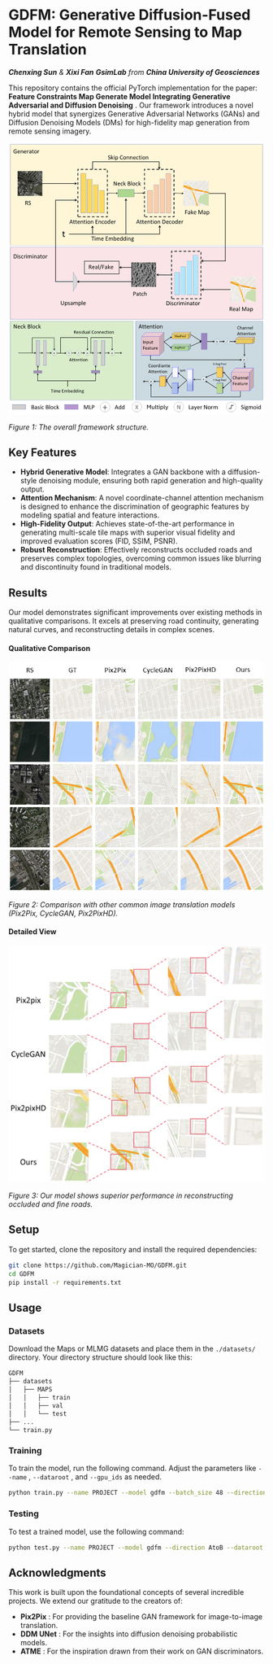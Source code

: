# GDFM: Generative Diffusion-Fused Model for Remote Sensing to Map Translation

***Chenxing Sun** & **Xixi Fan***
***GsimLab** from **China University of Geosciences***

This repository contains the official PyTorch implementation for the paper:  **Feature Constraints Map Generate Model Integrating Generative Adversarial and Diffusion Denoising** . Our framework introduces a novel hybrid model that synergizes Generative Adversarial Networks (GANs) and Diffusion Denoising Models (DMs) for high-fidelity map generation from remote sensing imagery.

![Figure 1](figures\fig1.png)

*Figure 1: The overall framework structure.*

## Key Features

* **Hybrid Generative Model**: Integrates a GAN backbone with a diffusion-style denoising module, ensuring both rapid generation and high-quality output.
* **Attention Mechanism**: A novel coordinate-channel attention mechanism is designed to enhance the discrimination of geographic features by modeling spatial and feature interactions.
* **High-Fidelity Output**: Achieves state-of-the-art performance in generating multi-scale tile maps with superior visual fidelity and improved evaluation scores (FID, SSIM, PSNR).
* **Robust Reconstruction**: Effectively reconstructs occluded roads and preserves complex topologies, overcoming common issues like blurring and discontinuity found in traditional models.

## Results

Our model demonstrates significant improvements over existing methods in qualitative comparisons. It excels at preserving road continuity, generating natural curves, and reconstructing details in complex scenes.

#### Qualitative Comparison

![Figure 2](figures\fig2.png)

*Figure 2: Comparison with other common image translation models (Pix2Pix, CycleGAN, Pix2PixHD).*

#### Detailed View

![Figure 3](figures\fig3.png)

*Figure 3: Our model shows superior performance in reconstructing occluded and fine roads.*

## Setup

To get started, clone the repository and install the required dependencies:

```bash
git clone https://github.com/Magician-MO/GDFM.git
cd GDFM
pip install -r requirements.txt
```

## Usage

### Datasets

Download the Maps or MLMG datasets and place them in the `./datasets/` directory. Your directory structure should look like this:

```
GDFM
├── datasets
│   ├── MAPS
│   │   ├── train
│   │   ├── val
│   │   └── test
├── ...
└── train.py
```

### Training

To train the model, run the following command. Adjust the parameters like `--name` , `--dataroot` , and `--gpu_ids` as needed.

```bash
python train.py --name PROJECT --model gdfm --batch_size 48 --direction AtoB --dataroot ./datasets/DATASET --gpu_ids 0,1,2,3
```

### Testing

To test a trained model, use the following command:

```bash
python test.py --name PROJECT --model gdfm --direction AtoB --dataroot ./datasets/DATASET
```

## Acknowledgments

This work is built upon the foundational concepts of several incredible projects. We extend our gratitude to the creators of:

* **Pix2Pix** : For providing the baseline GAN framework for image-to-image translation.
* **DDM UNet** : For the insights into diffusion denoising probabilistic models.
* **ATME** : For the inspiration drawn from their work on GAN discriminators.
